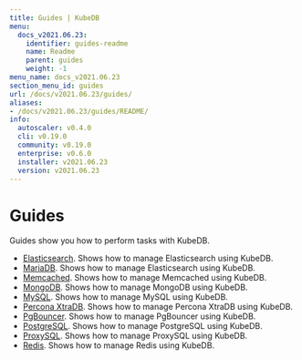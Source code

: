 ```yaml
---
title: Guides | KubeDB
menu:
  docs_v2021.06.23:
    identifier: guides-readme
    name: Readme
    parent: guides
    weight: -1
menu_name: docs_v2021.06.23
section_menu_id: guides
url: /docs/v2021.06.23/guides/
aliases:
- /docs/v2021.06.23/guides/README/
info:
  autoscaler: v0.4.0
  cli: v0.19.0
  community: v0.19.0
  enterprise: v0.6.0
  installer: v2021.06.23
  version: v2021.06.23
---
```


# Guides

Guides show you how to perform tasks with KubeDB.

- [Elasticsearch](/docs/v2021.06.23/guides/elasticsearch/README). Shows how to manage Elasticsearch using KubeDB.
- [MariaDB](/docs/v2021.06.23/guides/mariadb). Shows how to manage Elasticsearch using KubeDB.
- [Memcached](/docs/v2021.06.23/guides/memcached/README). Shows how to manage Memcached using KubeDB.
- [MongoDB](/docs/v2021.06.23/guides/mongodb/README). Shows how to manage MongoDB using KubeDB.
- [MySQL](/docs/v2021.06.23/guides/mysql/README). Shows how to manage MySQL using KubeDB.
- [Percona XtraDB](/docs/v2021.06.23/guides/percona-xtradb/README). Shows how to manage Percona XtraDB using KubeDB.
- [PgBouncer](/docs/v2021.06.23/guides/pgbouncer/README). Shows how to manage PgBouncer using KubeDB.
- [PostgreSQL](/docs/v2021.06.23/guides/postgres/README). Shows how to manage PostgreSQL using KubeDB.
- [ProxySQL](/docs/v2021.06.23/guides/proxysql/README). Shows how to manage ProxySQL using KubeDB.
- [Redis](/docs/v2021.06.23/guides/redis/README). Shows how to manage Redis using KubeDB.
